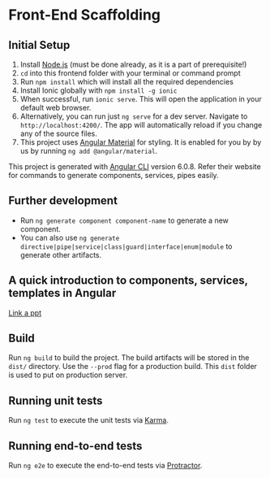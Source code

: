 # Front-End Scaffolding

## Initial Setup
1. Install [Node.js](https://nodejs.org/en/) (must be done already, as it is a part of prerequisite!)
1. `cd` into this frontend folder with your terminal or command prompt
1. Run `npm install` which will install all the required dependencies
1. Install Ionic globally with `npm install -g ionic`
1. When successful, run `ionic serve`. This will open the application in your default web browser.
1. Alternatively, you can run just `ng serve` for a dev server. Navigate to `http://localhost:4200/`. The app will automatically reload if you change any of the source files.
1. This project uses [Angular Material](https://material.angular.io/) for styling. It is enabled for you by by us by running `ng add @angular/material`. 

This project is generated with [Angular CLI](https://github.com/angular/angular-cli) version 6.0.8. Refer their website for commands to generate components, services, pipes easily.


## Further development 

- Run `ng generate component component-name` to generate a new component. 
- You can also use `ng generate directive|pipe|service|class|guard|interface|enum|module` to generate other artifacts.


## A quick introduction to components, services, templates in Angular
[Link a ppt]()

## Build

Run `ng build` to build the project. The build artifacts will be stored in the `dist/` directory. Use the `--prod` flag for a production build. This `dist` folder is used to put on production server.

## Running unit tests

Run `ng test` to execute the unit tests via [Karma](https://karma-runner.github.io).

## Running end-to-end tests

Run `ng e2e` to execute the end-to-end tests via [Protractor](http://www.protractortest.org/).
